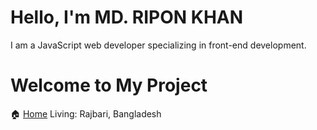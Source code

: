 # **Hello, I'm MD. RIPON KHAN**
I am a JavaScript web developer specializing in front-end development.
# Welcome to My Project

🏠 [Home](https://yourhomepage.com) Living: Rajbari, Bangladesh


<!--
**kmdripon1991/kmdripon1991** is a ✨ _special_ ✨ repository because its `README.md` (this file) appears on your GitHub profile.

Here are some ideas to get you started:

- 🔭 I’m currently working on ...
- 🌱 I’m currently learning ...
- 👯 I’m looking to collaborate on ...
- 🤔 I’m looking for help with ...
- 💬 Ask me about ...
- 📫 How to reach me: ...
- 😄 Pronouns: ...
- ⚡ Fun fact: ...
-->
